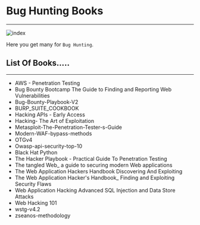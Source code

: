 # Bug Hunting Books 
---

![index](https://user-images.githubusercontent.com/79298248/211259728-f6e01db5-3b96-4274-a077-0ddb10e138eb.jpeg)


Here you get many for `Bug Hunting`. 

## List Of Books.....
---

* AWS - Penetration Testing
* Bug Bounty Bootcamp The Guide to Finding and Reporting Web Vulnerabilities
* Bug-Bounty-Playbook-V2
* BURP_SUITE_COOKBOOK
* Hacking APIs - Early Access
* Hacking- The Art of Exploitation
* Metasploit-The-Penetration-Tester-s-Guide
* Modern-WAF-bypass-methods
* OTGv4
* Owasp-api-security-top-10
* Black Hat Python
* The Hacker Playbook - Practical Guide To Penetration Testing
* The tangled Web_ a guide to securing modern Web applications
* The Web Application Hackers Handbook Discovering And Exploiting
* The Web Application Hacker's Handbook_ Finding and Exploiting Security Flaws
* Web Application Hacking Advanced SQL Injection and Data Store Attacks
* Web Hacking 101
* wstg-v4.2
* zseanos-methodology
